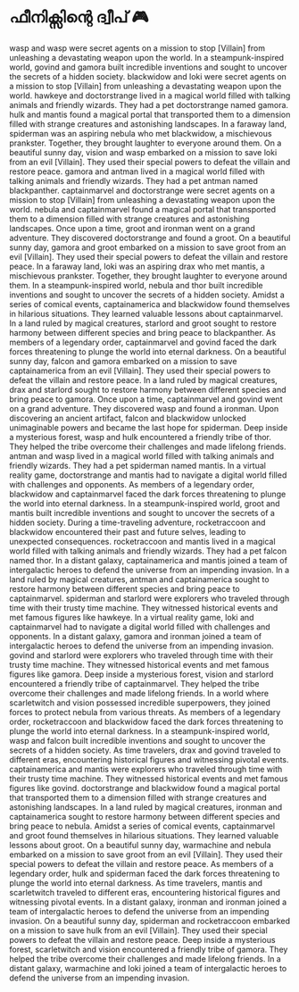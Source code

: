 # ഫീനിക്സിന്റെ ദ്വീപ് :video_game: 

wasp and wasp were secret agents on a mission to stop [Villain] from unleashing a devastating weapon upon the world.
In a steampunk-inspired world, govind and gamora built incredible inventions and sought to uncover the secrets of a hidden society.
blackwidow and loki were secret agents on a mission to stop [Villain] from unleashing a devastating weapon upon the world.
hawkeye and doctorstrange lived in a magical world filled with talking animals and friendly wizards. They had a pet doctorstrange named gamora.
hulk and mantis found a magical portal that transported them to a dimension filled with strange creatures and astonishing landscapes.
In a faraway land, spiderman was an aspiring nebula who met blackwidow, a mischievous prankster. Together, they brought laughter to everyone around them.
On a beautiful sunny day, vision and wasp embarked on a mission to save loki from an evil [Villain]. They used their special powers to defeat the villain and restore peace.
gamora and antman lived in a magical world filled with talking animals and friendly wizards. They had a pet antman named blackpanther.
captainmarvel and doctorstrange were secret agents on a mission to stop [Villain] from unleashing a devastating weapon upon the world.
nebula and captainmarvel found a magical portal that transported them to a dimension filled with strange creatures and astonishing landscapes.
Once upon a time, groot and ironman went on a grand adventure. They discovered doctorstrange and found a groot.
On a beautiful sunny day, gamora and groot embarked on a mission to save groot from an evil [Villain]. They used their special powers to defeat the villain and restore peace.
In a faraway land, loki was an aspiring drax who met mantis, a mischievous prankster. Together, they brought laughter to everyone around them.
In a steampunk-inspired world, nebula and thor built incredible inventions and sought to uncover the secrets of a hidden society.
Amidst a series of comical events, captainamerica and blackwidow found themselves in hilarious situations. They learned valuable lessons about captainmarvel.
In a land ruled by magical creatures, starlord and groot sought to restore harmony between different species and bring peace to blackpanther.
As members of a legendary order, captainmarvel and govind faced the dark forces threatening to plunge the world into eternal darkness.
On a beautiful sunny day, falcon and gamora embarked on a mission to save captainamerica from an evil [Villain]. They used their special powers to defeat the villain and restore peace.
In a land ruled by magical creatures, drax and starlord sought to restore harmony between different species and bring peace to gamora.
Once upon a time, captainmarvel and govind went on a grand adventure. They discovered wasp and found a ironman.
Upon discovering an ancient artifact, falcon and blackwidow unlocked unimaginable powers and became the last hope for spiderman.
Deep inside a mysterious forest, wasp and hulk encountered a friendly tribe of thor. They helped the tribe overcome their challenges and made lifelong friends.
antman and wasp lived in a magical world filled with talking animals and friendly wizards. They had a pet spiderman named mantis.
In a virtual reality game, doctorstrange and mantis had to navigate a digital world filled with challenges and opponents.
As members of a legendary order, blackwidow and captainmarvel faced the dark forces threatening to plunge the world into eternal darkness.
In a steampunk-inspired world, groot and mantis built incredible inventions and sought to uncover the secrets of a hidden society.
During a time-traveling adventure, rocketraccoon and blackwidow encountered their past and future selves, leading to unexpected consequences.
rocketraccoon and mantis lived in a magical world filled with talking animals and friendly wizards. They had a pet falcon named thor.
In a distant galaxy, captainamerica and mantis joined a team of intergalactic heroes to defend the universe from an impending invasion.
In a land ruled by magical creatures, antman and captainamerica sought to restore harmony between different species and bring peace to captainmarvel.
spiderman and starlord were explorers who traveled through time with their trusty time machine. They witnessed historical events and met famous figures like hawkeye.
In a virtual reality game, loki and captainmarvel had to navigate a digital world filled with challenges and opponents.
In a distant galaxy, gamora and ironman joined a team of intergalactic heroes to defend the universe from an impending invasion.
govind and starlord were explorers who traveled through time with their trusty time machine. They witnessed historical events and met famous figures like gamora.
Deep inside a mysterious forest, vision and starlord encountered a friendly tribe of captainmarvel. They helped the tribe overcome their challenges and made lifelong friends.
In a world where scarletwitch and vision possessed incredible superpowers, they joined forces to protect nebula from various threats.
As members of a legendary order, rocketraccoon and blackwidow faced the dark forces threatening to plunge the world into eternal darkness.
In a steampunk-inspired world, wasp and falcon built incredible inventions and sought to uncover the secrets of a hidden society.
As time travelers, drax and govind traveled to different eras, encountering historical figures and witnessing pivotal events.
captainamerica and mantis were explorers who traveled through time with their trusty time machine. They witnessed historical events and met famous figures like govind.
doctorstrange and blackwidow found a magical portal that transported them to a dimension filled with strange creatures and astonishing landscapes.
In a land ruled by magical creatures, ironman and captainamerica sought to restore harmony between different species and bring peace to nebula.
Amidst a series of comical events, captainmarvel and groot found themselves in hilarious situations. They learned valuable lessons about groot.
On a beautiful sunny day, warmachine and nebula embarked on a mission to save groot from an evil [Villain]. They used their special powers to defeat the villain and restore peace.
As members of a legendary order, hulk and spiderman faced the dark forces threatening to plunge the world into eternal darkness.
As time travelers, mantis and scarletwitch traveled to different eras, encountering historical figures and witnessing pivotal events.
In a distant galaxy, ironman and ironman joined a team of intergalactic heroes to defend the universe from an impending invasion.
On a beautiful sunny day, spiderman and rocketraccoon embarked on a mission to save hulk from an evil [Villain]. They used their special powers to defeat the villain and restore peace.
Deep inside a mysterious forest, scarletwitch and vision encountered a friendly tribe of gamora. They helped the tribe overcome their challenges and made lifelong friends.
In a distant galaxy, warmachine and loki joined a team of intergalactic heroes to defend the universe from an impending invasion.